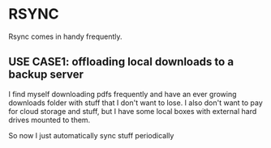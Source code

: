 # RSYNC 
Rsync comes in handy frequently. 

## USE CASE1: offloading local downloads to a backup server
I find myself downloading pdfs frequently and have an ever growing downloads
folder with stuff that I don't want to lose. I also don't want to pay for
cloud storage and stuff, but I have some local boxes with external hard drives
mounted to them.

So now I just automatically sync stuff periodically
